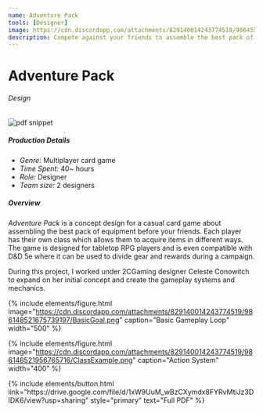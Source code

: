 ```yaml
---
name: Adventure Pack
tools: [Designer]
image: https://cdn.discordapp.com/attachments/829140014243774519/986453607027187712/InitialDesign2.png
description: Compete against your friends to assemble the best pack of gear first
---
```


# Adventure Pack
###### Design

![pdf snippet](https://cdn.discordapp.com/attachments/829140014243774519/985769674228772874/Capture.PNG)

##### Production Details
+ *Genre:* Multiplayer card game
+ *Time Spent:* 40~ hours
+ *Role:* Designer
+ *Team size:* 2 designers

##### Overview
*Adventure Pack* is a concept design for a casual card game about assembling the best pack of equipment before your friends. Each player has their own class which allows them to acquire items in different ways. The game is designed for tabletop RPG players and is even compatible with D&D 5e where it can be used to divide gear and rewards during a campaign.

During this project, I worked under 2CGaming designer Celeste Conowitch to expand on her initial concept and create the gameplay systems and mechanics.

{% include elements/figure.html image="https://cdn.discordapp.com/attachments/829140014243774519/986148521675739197/BasicGoal.png" caption="Basic Gameplay Loop" width="500" %}

{% include elements/figure.html image="https://cdn.discordapp.com/attachments/829140014243774519/986148521956765716/ClassExample.png" caption="Action System" width="400" %}

<p class="text-center">
{% include elements/button.html link="https://drive.google.com/file/d/1xW9UuM_wBzCXymdx8FYRvMtiJz3DIDK6/view?usp=sharing" style="primary" text="Full PDF" %}
</p>

